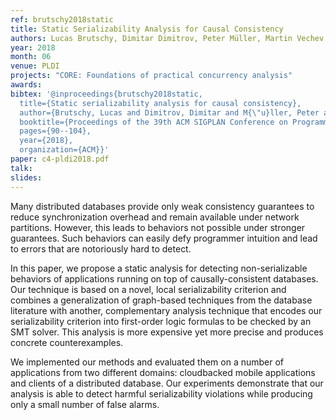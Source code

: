 ```yaml
---
ref: brutschy2018static
title: Static Serializability Analysis for Causal Consistency
authors: Lucas Brutschy, Dimitar Dimitrov, Peter Müller, Martin Vechev
year: 2018
month: 06
venue: PLDI
projects: "CORE: Foundations of practical concurrency analysis"
awards:
bibtex: '@inproceedings{brutschy2018static,
  title={Static serializability analysis for causal consistency},
  author={Brutschy, Lucas and Dimitrov, Dimitar and M{\"u}ller, Peter and Vechev, Martin},
  booktitle={Proceedings of the 39th ACM SIGPLAN Conference on Programming Language Design and Implementation},
  pages={90--104},
  year={2018},
  organization={ACM}}'
paper: c4-pldi2018.pdf
talk: 
slides: 
---
```


Many distributed databases provide only weak consistency guarantees to reduce synchronization overhead and remain available under network partitions. However, this leads to behaviors not possible under stronger guarantees. Such behaviors can easily defy programmer intuition and lead to errors that are notoriously hard to detect.

In this paper, we propose a static analysis for detecting non-serializable behaviors of applications running on top of causally-consistent databases. Our technique is based on a novel, local serializability criterion and combines a generalization of graph-based techniques from the database literature with another, complementary analysis technique that encodes our serializability criterion into first-order logic formulas to be checked by an SMT solver. This analysis is more expensive yet more precise and produces concrete counterexamples.

We implemented our methods and evaluated them on a number of applications from two different domains: cloudbacked mobile applications and clients of a distributed database. Our experiments demonstrate that our analysis is able to detect harmful serializability violations while producing only a small number of false alarms.
